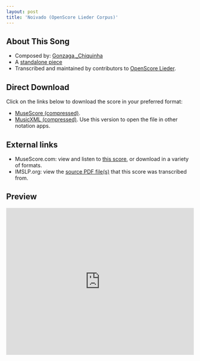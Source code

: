 ```yaml
---
layout: post
title: 'Noivado (OpenScore Lieder Corpus)'
---
```


## About This Song

- Composed by: [Gonzaga,_Chiquinha](https://fourscoreandmore.org/openscore/lieder/Gonzaga,_Chiquinha)
- A [standalone piece](https://fourscoreandmore.org/openscore/lieder/Gonzaga,_Chiquinha/_)
- Transcribed and maintained by contributors to [OpenScore Lieder].

[OpenScore Lieder]: https://musescore.com/openscore-lieder-corpus

## Direct Download

Click on the links below to download the score in your preferred format:
- [MuseScore (compressed)](https://github.com/openscore/lieder/blob/main/scores/Gonzaga,_Chiquinha/_/Noivado/lc6611741.mscz?raw=true).
- [MusicXML (compressed)](https://github.com/openscore/lieder/blob/main/scores/Gonzaga,_Chiquinha/_/Noivado/lc6611741.mxl?raw=true). Use this version to open the file in other notation apps.

## External links

- MuseScore.com: view and listen to [this score][MuseScore], or download in a variety of formats.
- IMSLP.org: view the [source PDF file(s)][IMSLP] that this score was transcribed from.

[MuseScore]: https://musescore.com/score/6611741
[IMSLP]: https://imslp.org/wiki/Special:ReverseLookup/637242

## Preview

<iframe width="100%" height="394" src="https://musescore.com/openscore-lieder-corpus/scores/6611741/embed" frameborder="0" allowfullscreen allow="autoplay; fullscreen"></iframe>
